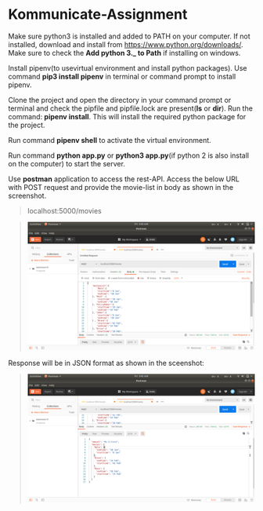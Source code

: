 # Kommunicate-Assignment
Make sure python3 is installed and added to PATH on your computer.
If not installed, download and install from https://www.python.org/downloads/. Make sure to check the **Add python 3._ to Path** if installing on windows.

Install pipenv(to usevirtual environment and install python packages). Use command **pip3 install pipenv** in terminal or command prompt to install pipenv.

Clone the project and open the directory in your command prompt or terminal and check the pipfile and pipfile.lock are present(**ls** or **dir**). Run the command: **pipenv install**. This will install the required python package for the project.

Run command **pipenv shell** to activate the virtual environment.

Run command **python app.py** or **python3 app.py**(if python 2 is also install on the computer) to start the server.

Use **postman** application to access the rest-API. Access the below URL with POST request and provide the movie-list in body as shown in the screenshot.

> localhost:5000/movies

>![postman_screenshot](https://github.com/Raakesh13/Kommunicate-Assignment/blob/master/Screenshot%20from%202020-07-10%2002-43-43.png?raw=true)

Response will be in JSON format as shown in the sceenshot:
>![postman_screenshot](https://github.com/Raakesh13/Kommunicate-Assignment/blob/master/Screenshot%20from%202020-07-10%2002-45-49.png?raw=true)
